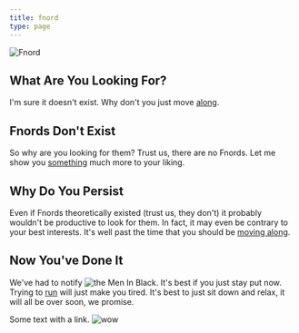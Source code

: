 ```yaml
---
title: fnord
type: page
---
```


<META http-equiv="REFRESH" content="70; url=http://www.asgaard.org"> 

![Fnord](/img/fnord.gif "Fnord does not exist")

## What Are You Looking For? ##
I'm sure it doesn't exist.  Why don't you just move [along](http://www.asgaard.org).

## Fnords Don't Exist ##
So why are you looking for them?  Trust us, there are no Fnords.  Let me show you 
[something](http://www.asgaard.org) much more to your liking.

## Why Do You Persist ##
Even if Fnords theoretically existed (trust us, they don't) it probably wouldn't be productive
to look for them.  In fact, it may even be contrary to your best interests.  It's well past the time
that you should be [moving along](http://www.asgaard.org).

## Now You've Done It ##
We've had to notify ![the Men In Black](/img/mib-small.png "The Authorities").  It's best if you just stay put now.
Trying to [run](http://www.asgaard.org/) will just make you tired.  It's best to just sit down and relax, 
it will all be over soon, we promise.

<p class="mib">Some text with a link. <img src="/img/mib-small.png" alt="wow"></p>

